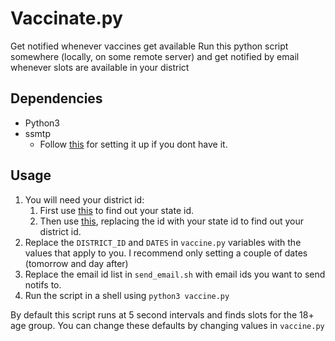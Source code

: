 # Vaccinate.py

Get notified whenever vaccines get available
Run this python script somewhere (locally, on some remote server) and get notified by email whenever slots are available in your district

## Dependencies

- Python3
- ssmtp
  - Follow [this](https://netcorecloud.com/tutorials/linux-send-mail-from-command-line-using-smtp-server/) for setting it up if you dont have it.


## Usage

1. You will need your district id:
    1. First use [this](https://cdn-api.co-vin.in/api/v2/admin/location/states) to find out your state id.
    2. Then use [this](https://cdn-api.co-vin.in/api/v2/admin/location/districts/16), replacing the id with your state id to find out your district id.
2. Replace the `DISTRICT_ID` and `DATES` in `vaccine.py` variables with the values that apply to you. I recommend only setting a couple of dates (tomorrow and day after)
3. Replace the email id list in `send_email.sh` with email ids you want to send notifs to.
4. Run the script in a shell using `python3 vaccine.py`


By default this script runs at 5 second intervals and finds slots for the 18+ age group. You can change these defaults by changing values in `vaccine.py`


